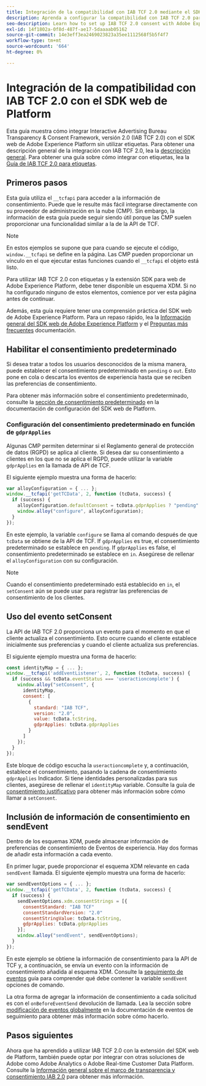 ```yaml
---
title: Integración de la compatibilidad con IAB TCF 2.0 mediante el SDK web de Adobe Experience Platform
description: Aprenda a configurar la compatibilidad con IAB TCF 2.0 para su sitio web sin utilizar etiquetas.
seo-description: Learn how to set up IAB TCF 2.0 consent with Adobe Experience Platform Web SDK
exl-id: 14f1802a-0f8d-487f-ae17-5daaaab05162
source-git-commit: 14e3eff3ea2469023823a35ee1112568f5b5f4f7
workflow-type: tm+mt
source-wordcount: '664'
ht-degree: 0%

---
```


# Integración de la compatibilidad con IAB TCF 2.0 con el SDK web de Platform

Esta guía muestra cómo integrar Interactive Advertising Bureau Transparency &amp; Consent Framework, versión 2.0 (IAB TCF 2.0) con el SDK web de Adobe Experience Platform sin utilizar etiquetas. Para obtener una descripción general de la integración con IAB TCF 2.0, lea la [descripción general](./overview.md). Para obtener una guía sobre cómo integrar con etiquetas, lea la [Guía de IAB TCF 2.0 para etiquetas](./with-launch.md).

## Primeros pasos

Esta guía utiliza el `__tcfapi` para acceder a la información de consentimiento. Puede que le resulte más fácil integrarse directamente con su proveedor de administración en la nube (CMP). Sin embargo, la información de esta guía puede seguir siendo útil porque las CMP suelen proporcionar una funcionalidad similar a la de la API de TCF.

>[!NOTE]
>
>En estos ejemplos se supone que para cuando se ejecute el código, `window.__tcfapi` se define en la página. Las CMP pueden proporcionar un vínculo en el que ejecutar estas funciones cuando el `__tcfapi` el objeto está listo.

Para utilizar IAB TCF 2.0 con etiquetas y la extensión SDK para web de Adobe Experience Platform, debe tener disponible un esquema XDM. Si no ha configurado ninguno de estos elementos, comience por ver esta página antes de continuar.

Además, esta guía requiere tener una comprensión práctica del SDK web de Adobe Experience Platform. Para un repaso rápido, lea la [Información general del SDK web de Adobe Experience Platform](../../home.md) y el [Preguntas más frecuentes](../../web-sdk-faq.md) documentación.

## Habilitar el consentimiento predeterminado

Si desea tratar a todos los usuarios desconocidos de la misma manera, puede establecer el consentimiento predeterminado en `pending` o `out`. Esto pone en cola o descarta los eventos de experiencia hasta que se reciben las preferencias de consentimiento.

Para obtener más información sobre el consentimiento predeterminado, consulte la [sección de consentimiento predeterminado](../../fundamentals/configuring-the-sdk.md#default-consent) en la documentación de configuración del SDK web de Platform.

### Configuración del consentimiento predeterminado en función de `gdprApplies`

Algunas CMP permiten determinar si el Reglamento general de protección de datos (RGPD) se aplica al cliente. Si desea dar su consentimiento a clientes en los que no se aplica el RGPD, puede utilizar la variable `gdprApplies` en la llamada de API de TCF.

El siguiente ejemplo muestra una forma de hacerlo:

```javascript
var alloyConfiguration = { ... };
window.__tcfapi('getTCData', 2, function (tcData, success) {
  if (success) {
    alloyConfiguration.defaultConsent = tcData.gdprApplies ? "pending" : "in";
    window.alloy("configure", alloyConfiguration);
  }
});
```

En este ejemplo, la variable `configure` se llama al comando después de que `tcData` se obtiene de la API de TCF. If `gdprApplies` es true, el consentimiento predeterminado se establece en `pending`. If `gdprApplies` es false, el consentimiento predeterminado se establece en `in`. Asegúrese de rellenar el `alloyConfiguration` con su configuración.

>[!NOTE]
>
>Cuando el consentimiento predeterminado está establecido en `in`, el `setConsent` aún se puede usar para registrar las preferencias de consentimiento de los clientes.

## Uso del evento setConsent

La API de IAB TCF 2.0 proporciona un evento para el momento en que el cliente actualiza el consentimiento. Esto ocurre cuando el cliente establece inicialmente sus preferencias y cuando el cliente actualiza sus preferencias.

El siguiente ejemplo muestra una forma de hacerlo:

```javascript
const identityMap = { ... };
window.__tcfapi('addEventListener', 2, function (tcData, success) {
  if (success && tcData.eventStatus === 'useractioncomplete') {
    window.alloy("setConsent", {
      identityMap,
      consent: [
        {
          standard: "IAB TCF",
          version: "2.0",
          value: tcData.tcString,
          gdprApplies: tcData.gdprApplies
        }
      ]
    });
  }
});
```

Este bloque de código escucha la `useractioncomplete` y, a continuación, establece el consentimiento, pasando la cadena de consentimiento `gdprApplies` Indicador. Si tiene identidades personalizadas para sus clientes, asegúrese de rellenar el `identityMap` variable. Consulte la guía de [consentimiento justificativo](../../consent/supporting-consent.md) para obtener más información sobre cómo llamar a `setConsent`.

## Inclusión de información de consentimiento en sendEvent

Dentro de los esquemas XDM, puede almacenar información de preferencias de consentimiento de Eventos de experiencia. Hay dos formas de añadir esta información a cada evento.

En primer lugar, puede proporcionar el esquema XDM relevante en cada `sendEvent` llamada. El siguiente ejemplo muestra una forma de hacerlo:

```javascript
var sendEventOptions = { ... };
window.__tcfapi('getTCData', 2, function (tcData, success) {
  if (success) {
    sendEventOptions.xdm.consentStrings = [{
      consentStandard: "IAB TCF"
      consentStandardVersion: "2.0"
      consentStringValue: tcData.tcString,
      gdprApplies: tcData.gdprApplies
    }];
    window.alloy("sendEvent", sendEventOptions);
  }
});
```

En este ejemplo se obtiene la información de consentimiento para la API de TCF y, a continuación, se envía un evento con la información de consentimiento añadida al esquema XDM. Consulte la [seguimiento de eventos](../../fundamentals/tracking-events.md) guía para comprender qué debe contener la variable `sendEvent` opciones de comando.

La otra forma de agregar la información de consentimiento a cada solicitud es con el `onBeforeEventSend` devolución de llamada. Lea la sección sobre [modificación de eventos globalmente](../../fundamentals/tracking-events.md#modifying-events-globally) en la documentación de eventos de seguimiento para obtener más información sobre cómo hacerlo.

## Pasos siguientes

Ahora que ha aprendido a utilizar IAB TCF 2.0 con la extensión del SDK web de Platform, también puede optar por integrar con otras soluciones de Adobe como Adobe Analytics o Adobe Real-time Customer Data Platform. Consulte la [Información general sobre el marco de transparencia y consentimiento IAB 2.0](./overview.md) para obtener más información.
